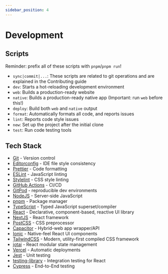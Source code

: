 ```yaml
---
sidebar_position: 4
---
```


# Development

## Scripts

Reminder: prefix all of these scripts with `pnpm`/`pnpm run`!

-   `sync|commit|...`: These scripts are related to git operations and are explained in the Contributing guide
-   `dev`: Starts a hot-reloading development environment
-   `web`: Builds a production-ready website
-   `native`: Builds a production-ready native app (Important: run `web` before this!)
-   `deploy`: Build both `web` and `native` output
-   `format`: Automatically formats all code, and reports issues
-   `lint`: Reports code style issues
-   `new`: Set up the project after the initial clone
-   `test`: Run code testing tools

## Tech Stack

-   [Git](https://git-scm.com/) - Version control
-   [Editorconfig](https://editorconfig.org/) - IDE file style consistency
-   [Prettier](https://prettier.io/) - Code formatting
-   [ESLint](https://eslint.org/) - JavaScript linting
-   [Stylelint](https://stylelint.io/) - CSS style linting
-   [GitHub Actions](https://github.com/features/actions) - CI/CD
-   [GitPod](https://www.gitpod.io/) - reproducible dev environments
-   [NodeJS](https://nodejs.org/en/) - Server-side JavaScript
-   [pnpm](https://pnpm.io/) - Package manager
-   [TypeScript](https://www.typescriptlang.org/) - Typed JavaScript superset/compiler
-   [React](https://reactjs.org/) - Declarative, component-based, reactive UI library
-   [NextJS](https://nextjs.org/) - React framework
-   [PostCSS](https://postcss.org/) - CSS preprocessor
-   [Capacitor](https://capacitorjs.com/) - Hybrid-web app wrapper/API
-   [Ionic](https://ionicframework.com/) - Native-feel React UI components
-   [TailwindCSS](https://tailwindcss.com/) - Modern, utility-first compiled CSS framework
-   [jotai](https://jotai.pmnd.rs/) - React modular state management
-   [Vercel](https://vercel.com/) - Automatic deployments
-   [Jest](https://jestjs.io/) - Unit testing
-   [testing-library](https://testing-library.com/) - Integration testing for React
-   [Cypress](https://www.cypress.io/) - End-to-End testing
